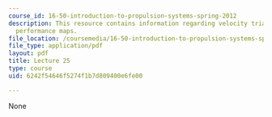 ```yaml
---
course_id: 16-50-introduction-to-propulsion-systems-spring-2012
description: This resource contains information regarding velocity triangles; compressor
  performance maps.
file_location: /coursemedia/16-50-introduction-to-propulsion-systems-spring-2012/6242f54646f5274f1b7d809400e6fe00_MIT16_50S12_lec25.pdf
file_type: application/pdf
layout: pdf
title: Lecture 25
type: course
uid: 6242f54646f5274f1b7d809400e6fe00

---
```

None